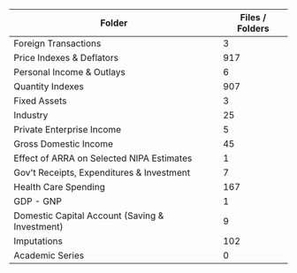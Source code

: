 | Folder                                         |   Files / Folders |
|------------------------------------------------|-------------------|
| Foreign Transactions                           |                 3 |
| Price Indexes & Deflators                      |               917 |
| Personal Income & Outlays                      |                 6 |
| Quantity Indexes                               |               907 |
| Fixed Assets                                   |                 3 |
| Industry                                       |                25 |
| Private Enterprise Income                      |                 5 |
| Gross Domestic Income                          |                45 |
| Effect of ARRA on Selected NIPA Estimates      |                 1 |
| Gov't Receipts, Expenditures & Investment      |                 7 |
| Health Care Spending                           |               167 |
| GDP - GNP                                      |                 1 |
| Domestic Capital Account (Saving & Investment) |                 9 |
| Imputations                                    |               102 |
| Academic Series                                |                 0 |